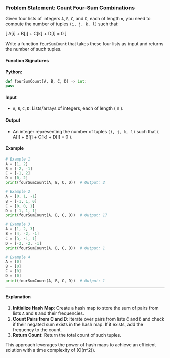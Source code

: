 ### Problem Statement: Count Four-Sum Combinations

Given four lists of integers `A`, `B`, `C`, and `D`, each of length `n`, you need to compute the number of tuples `(i, j, k, l)` such that:

\[ A[i] + B[j] + C[k] + D[l] = 0 \]

Write a function `fourSumCount` that takes these four lists as input and returns the number of such tuples.

#### Function Signatures

**Python:**

```python
def fourSumCount(A, B, C, D) -> int:
pass
```

#### Input

- `A`, `B`, `C`, `D`: Lists/arrays of integers, each of length \( n \).

#### Output

- An integer representing the number of tuples `(i, j, k, l)` such that \( A[i] + B[j] + C[k] + D[l] = 0 \).

#### Example

```python
# Example 1
A = [1, 2]
B = [-2, -1]
C = [-1, 2]
D = [0, 2]
print(fourSumCount(A, B, C, D))  # Output: 2

# Example 2
A = [0, 1, -1]
B = [-1, 1, 0]
C = [0, 0, 1]
D = [-1, 1, 1]
print(fourSumCount(A, B, C, D))  # Output: 17

# Example 3
A = [1, 2, 3]
B = [4, -2, -1]
C = [5, -1, 1]
D = [-3, -2, -1]
print(fourSumCount(A, B, C, D))  # Output: 1

# Example 4
A = [0]
B = [0]
C = [0]
D = [0]
print(fourSumCount(A, B, C, D))  # Output: 1
```

---

#### Explanation

1. **Initialize Hash Map**: Create a hash map to store the sum of pairs from lists `A` and `B` and their frequencies.
2. **Count Pairs from C and D**: Iterate over pairs from lists `C` and `D` and check if their negated sum exists in the hash map. If it exists, add the frequency to the count.
3. **Return Count**: Return the total count of such tuples.

This approach leverages the power of hash maps to achieve an efficient solution with a time complexity of \(O(n^2)\).
